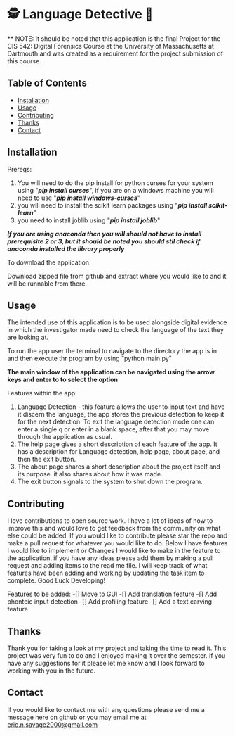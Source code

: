 # 🕵️ Language Detective 🥸

** NOTE: It should be noted that this application is the final Project for the CIS 542: Digital Forensics Course at the University of Massachusetts at Dartmouth and was created as a requirement for the project submission of this course.

## Table of Contents
- [Installation](#installation)
- [Usage](#usage)
- [Contributing](#contributing)
- [Thanks](#thanks)
- [Contact](#contact) 

## Installation
Prereqs: 
1. You will need to do the pip install for python curses for your system using "*__pip install curses__*", if you are on a windows machine you will need to use "*__pip install windows-curses__*"
2. you will need to install the scikit learn packages using "*__pip install scikit-learn__*"
3. you need to install joblib using "*__pip install joblib__*"

*__If you are using anaconda then you will should not have to install prerequisite 2 or 3, but it should be noted you should stil check if anaconda installed the library properly__*

To download the application:

Download zipped file from github and extract where you would like to and it will be runnable from there.

## Usage
The intended use of this application is to be used alongside digital evidence in which the investigator made need to check the language of the text they are looking at.

To run the app user the terminal to navigate to the directory the app is in and then execute thr program by using "python main.py"

**The main window of the application can be navigated using the arrow keys and enter to to select the option**  

Features within the app:
1. Language Detection - this feature allows the user to input text and have it discern the language, the app stores the previous detection to keep it for the next detection. To exit the language detection mode one can enter a single q or enter in a blank space, after that you may move through the application as usual.
2. The help page gives a short description of each feature of the app. It has a description for Language detection, help page, about page, and then the exit button.
3. The about page shares a short description about the project itself and its purpose. it also shares about how it was made.
4. The exit button signals to the system to shut down the program.

## Contributing
I love contributions to open source work. I have a lot of ideas of how to improve this and would love to get feedback from the community on what else could be added. If you would like to contribute please star the repo and make a pull request for whatever you would like to do. Below I have features I would like to implement or Changes I would like to make in the feature to the application, if you have any ideas please add them by making a pull request and adding items to the read me file. I will keep track of what features have been adding and working by updating the task item to complete. Good Luck Developing!

Features to be added:
-[] Move to GUI
-[] Add translation feature
-[] Add phonteic input detection
-[] Add profiling feature
-[] Add a text carving feature

## Thanks 
Thank you for taking a look at my project and taking the time to read it. This project was very fun to do and I enjoyed making it over the semester. If you have any suggestions for it please let me know and I look forward to working with you in the future.

## Contact
If you would like to contact me with any questions please send me a message here on github or you may email me at eric.n.savage2000@gmail.com

